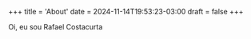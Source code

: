 +++
title = 'About'
date = 2024-11-14T19:53:23-03:00
draft = false
+++

Oi, eu sou Rafael Costacurta

